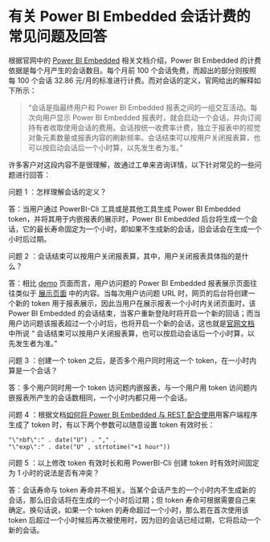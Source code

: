 <properties
    pageTitle="有关 Power BI Embedded 会话计费的常见问题及回答"
    description="有关 Power BI Embedded 会话计费的常见问题及回答"
    service=""
    resource="powerbiembedded"
    authors="Allan Li"
    displayOrder=""
    selfHelpType=""
    supportTopicIds=""
    productPesIds=""
    resourceTags="PowerBI Embedded, Token, PowerBI-Cli"
    cloudEnvironments="MoonCake" />
<tags
    ms.service="power-bi-embedded-aog"
    ms.date=""
    wacn.date="05/31/2017" />

# 有关 Power BI Embedded 会话计费的常见问题及回答

根据官网中的 [Power BI Embedded](/pricing/details/power-bi-embedded/) 相关文档介绍，Power BI Embedded 的计费依据是每个月产生的会话数目。每个月前 100 个会话免费，而超出的部分则按照每 100 个会话 32.86 元/月的标准进行计费。而对会话的定义，官网给出的解释如下所示：

> “会话是指最终用户和 Power BI Embedded 报表之间的一组交互活动。每次向用户显示 Power BI Embedded 报表时，就会启动一个会话，并向订阅持有者收取使用会话的费用。会话按统一收费率计费，独立于报表中的视觉对象元素数量或报表内容的刷新频率。会话结束可以按用户关闭报表算，也可以按启动会话后一个小时算，以先发生者为准。”

许多客户对这段内容不是很理解，故通过工单来咨询详情，以下针对常见的一些问题进行回答：

问题 1 ：怎样理解会话的定义？

答：当用户通过 PowerBI-Cli 工具或是其他工具生成 Power BI Embedded token，并将其用于内嵌报表的展示时，Power BI Embedded 后台将生成一个会话，它的最长寿命固定为一个小时，即如果不生成新的会话，旧会话会在生成一个小时后过期。

问题 2 ：会话结束可以按用户关闭报表算，其中，用户关闭报表具体指的是什么？

答：相比 [demo](https://microsoft.github.io/PowerBI-JavaScript/demo/code-demo/index.html#) 页面而言，用户访问题的 Power BI Embedded 报表展示页面往往类似于 [展示页面](https://pbi.chinacloudsites.cn/) 中的内容。当每次用户访问题 URL 时，网页的后台将创建一个新的 token 用于报表展示，因此当用户在展示报表一个小时内关闭页面时，该 Power BI Embedded 的会话结束，当客户重新登陆时将开启一个新的回话；而当用户访问题该报表超过一个小时后，也将开启一个新的会话，这也就是[官网文档](/pricing/details/power-bi-embedded/) 中所说 “ 会话结束可以按用户关闭报表算，也可以按启动会话后一个小时算，以先发生者为准。”


问题 3 ：创建一个 token 之后，是否多个用户同时用这一个 token，在一小时内算是一个会话？

答：多个用户同时用一个 token 访问题内嵌报表，与一个用户用 token 访问题内嵌报表所产生的会话数相同，一个小时内都只用一个会话。


问题 4 ：根据文档[如何将 Power BI Embedded 与 REST 配合使用](/documentation/articles/power-bi-embedded-iframe/)用客户端程序生成了 token 时，有以下两个参数可以随意设置 token 有效时长：

    "\"nbf\":" . date("U") . "," .
    "\"exp\":" . date("U" , strtotime("+1 hour"))

问题 5 ：以上修改 token 有效时长和用 PowerBI-Cli 创建 token 时有效时间固定为 1 小时的说法是否有冲突？

答：会话寿命与 token 寿命并不相关。当某个会话产生的一个小时内不生成新的会话，那么旧会话将在生成的一个小时后过期；但 token 寿命可根据需要自己来确定。换句话说，如果一个 token 的寿命超过一个小时，那么若在首次使用该 token 后超过一个小时候后再次被使用时，因为旧的会话已经过期，它将启动一个新的会话。
